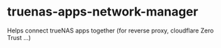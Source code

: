 # truenas-apps-network-manager
Helps connect trueNAS apps together (for reverse proxy, cloudflare Zero Trust ...)
